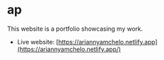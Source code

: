 # ap

This website is a portfolio showcasing my work.

- Live website: [https://ariannyamchelo.netlify.app](https://ariannyamchelo.netlify.app/)

